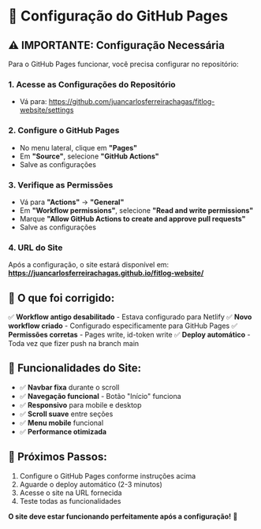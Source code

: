 # 🚀 Configuração do GitHub Pages

## ⚠️ IMPORTANTE: Configuração Necessária

Para o GitHub Pages funcionar, você precisa configurar no repositório:

### 1. Acesse as Configurações do Repositório
- Vá para: https://github.com/juancarlosferreirachagas/fitlog-website/settings

### 2. Configure o GitHub Pages
- No menu lateral, clique em **"Pages"**
- Em **"Source"**, selecione **"GitHub Actions"**
- Salve as configurações

### 3. Verifique as Permissões
- Vá para **"Actions"** → **"General"**
- Em **"Workflow permissions"**, selecione **"Read and write permissions"**
- Marque **"Allow GitHub Actions to create and approve pull requests"**
- Salve as configurações

### 4. URL do Site
Após a configuração, o site estará disponível em:
**https://juancarlosferreirachagas.github.io/fitlog-website/**

## 🔧 O que foi corrigido:

✅ **Workflow antigo desabilitado** - Estava configurado para Netlify
✅ **Novo workflow criado** - Configurado especificamente para GitHub Pages
✅ **Permissões corretas** - Pages write, id-token write
✅ **Deploy automático** - Toda vez que fizer push na branch main

## 📱 Funcionalidades do Site:

- ✅ **Navbar fixa** durante o scroll
- ✅ **Navegação funcional** - Botão "Início" funciona
- ✅ **Responsivo** para mobile e desktop
- ✅ **Scroll suave** entre seções
- ✅ **Menu mobile** funcional
- ✅ **Performance otimizada**

## 🚀 Próximos Passos:

1. Configure o GitHub Pages conforme instruções acima
2. Aguarde o deploy automático (2-3 minutos)
3. Acesse o site na URL fornecida
4. Teste todas as funcionalidades

**O site deve estar funcionando perfeitamente após a configuração!** 🎉
